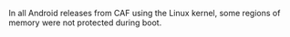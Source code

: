 In all Android releases from CAF using the Linux kernel, some regions of memory were not protected during boot.
